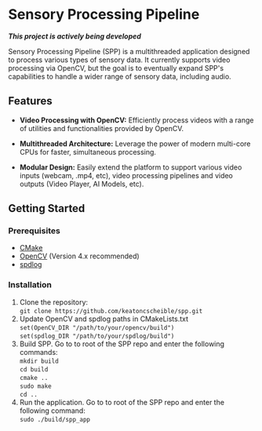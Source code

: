 # Sensory Processing Pipeline

***This project is actively being developed***

Sensory Processing Pipeline (SPP) is a multithreaded application designed to process various types of sensory data. It currently supports video processing via OpenCV, but the goal is to eventually expand SPP's capabilities to handle a wider range of sensory data, including audio.


## Features

- **Video Processing with OpenCV:** Efficiently process videos with a range of utilities and functionalities provided by OpenCV.

- **Multithreaded Architecture:** Leverage the power of modern multi-core CPUs for faster, simultaneous processing.

- **Modular Design:** Easily extend the platform to support various video inputs (webcam, .mp4, etc), video processing pipelines and video outputs (Video Player, AI Models, etc).

## Getting Started

### Prerequisites

- [CMake](https://cmake.org/)
- [OpenCV](https://opencv.org/releases/) (Version 4.x recommended)
- [spdlog](https://github.com/gabime/spdlog) 

### Installation

1. Clone the repository:<br>
`git clone https://github.com/keatoncscheible/spp.git`
1. Update OpenCV and spdlog paths in CMakeLists.txt<br>
`set(OpenCV_DIR "/path/to/your/opencv/build")`<br>
`set(spdlog_DIR "/path/to/your/spdlog/build")`
1. Build SPP. Go to to root of the SPP repo and enter the following commands:<br>
`mkdir build`<br>
`cd build`<br>
`cmake ..`<br>
`sudo make`<br>
`cd ..`<br>
1. Run the application. Go to to root of the SPP repo and enter the following command:<br>
`sudo ./build/spp_app`


